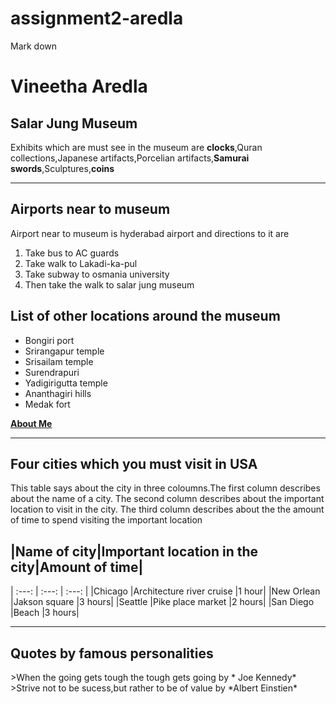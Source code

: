 # assignment2-aredla
Mark down
<h1>Vineetha Aredla </h1>
<h2>Salar Jung Museum</h2>
<p>Exhibits which are must see in the museum are <strong>clocks</strong>,Quran collections,Japanese artifacts,Porcelian artifacts,<strong>Samurai swords</strong>,Sculptures,<strong>coins</strong></p>

---

<h2>Airports near to museum</h2>
<p>Airport near to museum is hyderabad airport and directions to it are</p>

1. Take bus to AC guards
2. Take walk to Lakadi-ka-pul
3. Take subway to osmania university
4. Then take the walk to salar jung museum

<h2>List of other locations around the museum</h2>

* Bongiri port
* Srirangapur  temple
* Srisailam temple
* Surendrapuri
* Yadigirigutta temple
* Ananthagiri hills
* Medak fort

**[About Me](AboutMe.md)**

---

<h2>Four cities which you must visit in USA</h2>
<p>This table says about the city in three coloumns.The first column describes about the name of a city.
The second column describes about the important location to visit in the city. The third column
describes about the the amount of time to spend visiting the important location</p>
<h2>|Name of city|Important location in the city|Amount of time|</h2>
| :---:          | :---:                        | :---: |
|Chicago         |Architecture river cruise     |1 hour|
|New Orlean      |Jakson square                 |3 hours|
|Seattle         |Pike place market             |2 hours|
|San Diego       |Beach                         |3 hours|

---
<h2>Quotes by famous personalities</h2>
>When the going gets tough the tough gets going
by * Joe Kennedy*
>Strive not to be sucess,but rather to be of value
by *Albert Einstien*

